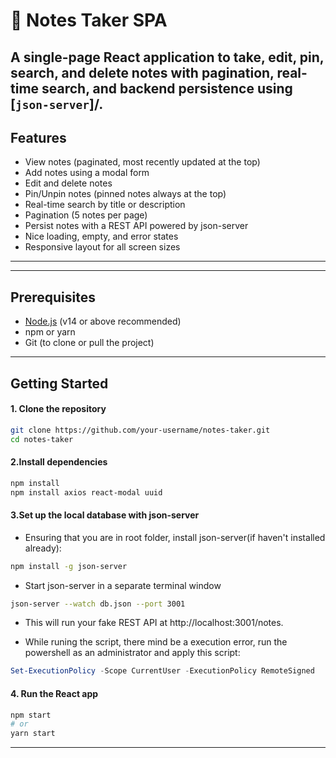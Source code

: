 # 📝 Notes Taker SPA

A single-page React application to take, edit, pin, search, and delete notes with pagination, real-time search, and backend persistence using [`json-server`]/.
---

## Features

- View notes (paginated, most recently updated at the top)
- Add notes using a modal form
- Edit and delete notes
- Pin/Unpin notes (pinned notes always at the top)
- Real-time search by title or description
- Pagination (5 notes per page)
- Persist notes with a REST API powered by json-server
- Nice loading, empty, and error states
- Responsive layout for all screen sizes

---


---

## Prerequisites

- [Node.js](https://nodejs.org/) (v14 or above recommended)
- npm or yarn
- Git (to clone or pull the project)

---

## Getting Started

#### 1. Clone the repository

```bash
git clone https://github.com/your-username/notes-taker.git
cd notes-taker
```
#### 2.Install dependencies
```bash
npm install
npm install axios react-modal uuid
```

#### 3.Set up the local database with json-server
- Ensuring that you are in root folder, install json-server(if haven't installed already):
```bash
npm install -g json-server
```
- Start json-server in a separate terminal window
```bash
json-server --watch db.json --port 3001
```
- This will run your fake REST API at http://localhost:3001/notes.

- While runing the script, there mind be a execution error, run the powershell as an administrator and apply this script:
```Powershell
Set-ExecutionPolicy -Scope CurrentUser -ExecutionPolicy RemoteSigned
```

#### 4. Run the React app
```bash
npm start
# or
yarn start
```

---
